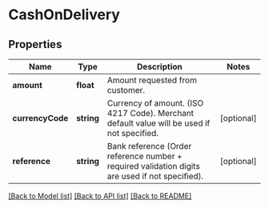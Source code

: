 # CashOnDelivery

## Properties
Name | Type | Description | Notes
------------ | ------------- | ------------- | -------------
**amount** | **float** | Amount requested from customer. | 
**currencyCode** | **string** | Currency of amount. (ISO 4217 Code). Merchant default value will be used if not specified. | [optional] 
**reference** | **string** | Bank reference (Order reference number + required validation digits are used if not specified). | [optional] 

[[Back to Model list]](../README.md#documentation-for-models) [[Back to API list]](../README.md#documentation-for-api-endpoints) [[Back to README]](../README.md)


